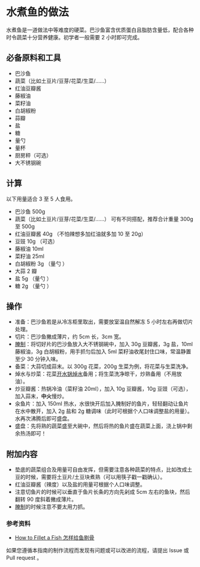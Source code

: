 # 水煮鱼的做法

水煮鱼是一道做法中等难度的硬菜。巴沙鱼富含优质蛋白且脂肪含量低，配合各种时令蔬菜十分营养健康。初学者一般需要 2 小时即可完成。

## 必备原料和工具

- 巴沙鱼
- 蔬菜（比如土豆片/豆芽/花菜/生菜/……）
- 红油豆瓣酱
- 藤椒油
- 菜籽油
- 白胡椒粉
- 蒜瓣
- 盐
- 糖
- 量勺
- 量杯
- 厨房秤（可选）
- 大不锈钢碗

## 计算

以下用量适合 3 至 5 人食用。

- 巴沙鱼 500g
- 蔬菜（比如土豆片/豆芽/花菜/生菜/……） 可有不同搭配，推荐合计重量 300g 至 500g
- 红油豆瓣酱 40g （不怕辣想多加红油就多加 10 至 20g）
- 豆豉 10g （可选）
- 藤椒油 10ml
- 菜籽油 25ml
- 白胡椒粉 3g （量勺 ）
- 大蒜 2 瓣
- 盐 5g （量勺 ）
- 糖 2g （量勺 ）

## 操作

- 准备：巴沙鱼若是从冷冻柜里取出，需要放室温自然解冻 5 小时左右再做切片处理。
- 切片：巴沙鱼撇成薄片，约 5cm 长，3cm 宽。
- [腌制](https://github.com/Anduin2017/HowToCook/blob/master/tips/learn/%E5%AD%A6%E4%B9%A0%E8%85%8C.md)：将切好片的巴沙鱼放入大不锈钢碗中，加入 30g 豆瓣酱，3g 盐，10ml 藤椒油，3g 白胡椒粉，用手抓匀后加入 5ml 菜籽油收尾封住口味，常温静置至少 30 分钟入味。
- 备菜：大蒜切成蒜末。以 300g 花菜，200g 生菜为例，将花菜与生菜洗净。
- 焯水与炒菜：花菜[开水锅焯水](https://github.com/Anduin2017/HowToCook/blob/master/tips/learn/%E5%AD%A6%E4%B9%A0%E7%84%AF%E6%B0%B4.md)备用；将生菜洗净晾干，炒熟备用（不用放油）。
- 炒豆瓣酱：热锅冷油（菜籽油 20ml），加入 10g 豆瓣酱，10g 豆豉（可选），加入蒜末，**中火**慢炒。
- 汆鱼片：加入 150ml 热水，水很快开后加入腌制好的鱼片，轻轻翻动让鱼片在水中散开，加入 2g 盐和 2g 糖调味（此时可根据个人口味调整盐的用量）。水再次沸腾后即可盛盘。
- 盛盘：先将熟的蔬菜盛至大碗中，然后将热的鱼片盛在蔬菜上面，浇上锅中剩余热汤即可！

## 附加内容

- 垫底的蔬菜组合及用量可自由发挥，但需要注意各种蔬菜的特点，比如改成土豆的时候，需要将土豆片/土豆块煮熟（可以用筷子戳一戳确认）。
- 红油豆瓣酱（辣度）以及盐的用量可根据个人口味调整。
- 注意切鱼片的时候可以垂直于鱼片长条的方向先剁成 5cm 左右的鱼块，然后翻转 90 度斜着撇成薄片。
- [腌制](https://github.com/Anduin2017/HowToCook/blob/master/tips/learn/%E5%AD%A6%E4%B9%A0%E8%85%8C.md)的时候注意不要太用力抓。

### 参考资料

- [How to Fillet a Fish 怎样给鱼剔骨](https://www.youtube.com/watch?v=uXSgGtMkgro)

如果您遵循本指南的制作流程而发现有问题或可以改进的流程，请提出 Issue 或 Pull request 。
